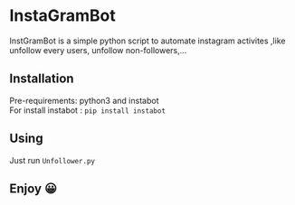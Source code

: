 # InstaGramBot
  InstGramBot is a simple python script to automate instagram activites ,like unfollow every users, unfollow non-followers,...

## Installation
Pre-requirements:
    python3 and instabot  
For install instabot :
```pip install instabot```

## Using
Just run ```Unfollower.py```

## Enjoy 😀
